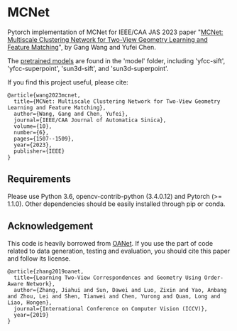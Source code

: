 # MCNet

Pytorch implementation of MCNet for IEEE/CAA JAS 2023 paper "[MCNet: Multiscale Clustering Network for Two-View Geometry Learning and Feature Matching](https://ieeexplore.ieee.org/abstract/document/10141546)", by Gang Wang and Yufei Chen.

The [pretrained models](https://drive.google.com/drive/folders/1wtcIFn7mFiw82naK3jfoD0IdS_bWMWOE?usp=drive_link) are found in the 'model' folder, including 'yfcc-sift', 'yfcc-superpoint', 'sun3d-sift', and 'sun3d-superpoint'.



If you find this project useful, please cite:

	@article{wang2023mcnet,
	  title={MCNet: Multiscale Clustering Network for Two-View Geometry Learning and Feature Matching},
	  author={Wang, Gang and Chen, Yufei},
	  journal={IEEE/CAA Journal of Automatica Sinica},
	  volume={10},
	  number={6},
	  pages={1507--1509},
	  year={2023},
	  publisher={IEEE}
	}

Requirements
-
Please use Python 3.6, opencv-contrib-python (3.4.0.12) and Pytorch (>= 1.1.0). Other dependencies should be easily installed through pip or conda.


Acknowledgement
-
This code is heavily borrowed from [OANet](https://github.com/zjhthu/OANet). If you use the part of code related to data generation, testing and evaluation, you should cite this paper and follow its license.


	@article{zhang2019oanet,
	  title={Learning Two-View Correspondences and Geometry Using Order-Aware Network},
	  author={Zhang, Jiahui and Sun, Dawei and Luo, Zixin and Yao, Anbang and Zhou, Lei and Shen, Tianwei and Chen, Yurong and Quan, Long and Liao, Hongen},
	  journal={International Conference on Computer Vision (ICCV)},
	  year={2019}
	}

